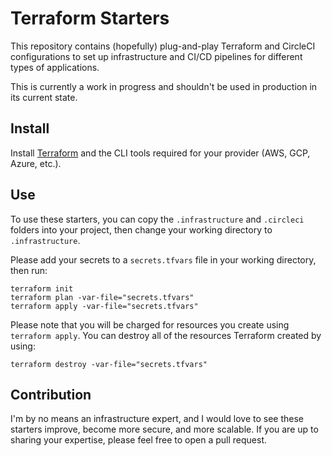 # Terraform Starters

This repository contains (hopefully) plug-and-play Terraform and CircleCI configurations to set up infrastructure and CI/CD pipelines for different types of applications.

This is currently a work in progress and shouldn't be used in production in its current state.

## Install

Install [Terraform](https://www.terraform.io/) and the CLI tools required for your provider (AWS, GCP, Azure, etc.).

## Use

To use these starters, you can copy the `.infrastructure` and `.circleci` folders into your project, then change your working directory to `.infrastructure`.

Please add your secrets to a `secrets.tfvars` file in your working directory, then run:


```
terraform init
terraform plan -var-file="secrets.tfvars"
terraform apply -var-file="secrets.tfvars"
```

Please note that you will be charged for resources you create using `terraform apply`. You can destroy all of the resources Terraform created by using:

```
terraform destroy -var-file="secrets.tfvars"
```

## Contribution

I'm by no means an infrastructure expert, and I would love to see these starters improve, become more secure, and more scalable. If you are up to sharing your expertise, please feel free to open a pull request.
